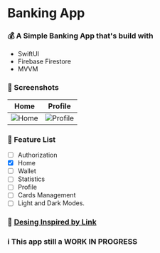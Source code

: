 # Banking App

### 💰 A Simple Banking App that's build with 
- SwiftUI 
- Firebase Firestore
- MVVM

### 📱 Screenshots  
| Home | Profile |
|------|--------------------------------------------------------------------------------------------------------------------------|
|![Home](https://github.com/shawaf/SwiftUI-BankingApp/assets/6817107/6bed40db-cea5-4834-8b20-ccd516e2875a)| ![Profile](https://github.com/shawaf/SwiftUI-BankingApp/assets/6817107/fdcce931-2761-4065-93bf-b950fdd638b3) |


### 📝 Feature List 
- [ ] Authorization
- [X] Home
- [ ] Wallet
- [ ] Statistics
- [ ] Profile
- [ ] Cards Management
- [ ] Light and Dark Modes.

### 🎨 [Desing Inspired by Link](https://dribbble.com/shots/14828147-money-management?utm_source=Clipboard_Shot&utm_campaign=arcimaryam&utm_content=money%20management&utm_medium=Social_Share&utm_source=Clipboard_Shot&utm_campaign=arcimaryam&utm_content=money%20management&utm_medium=Social_Share)

### :information_source: This app still a WORK IN PROGRESS
